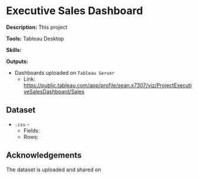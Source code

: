 # Executive Sales Dashboard

**Description:** This project

**Tools:** Tableau Desktop

**Skills:** 

**Outputs:**  
- Dashboards uploaded on `Tableau Server`
  - Link: https://public.tableau.com/app/profile/sean.x7307/viz/ProjectExecutiveSalesDashboard/Sales

## Dataset
- `.csv` - 
  - Fields: 
  - Rows: 

## Acknowledgements
The dataset is uploaded and shared on


